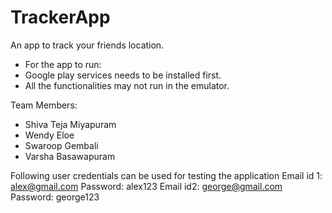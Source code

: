 # TrackerApp
An app to track your friends location.


 * For the app to run:
  * Google play services needs to be installed first.
  * All the functionalities may not run in the emulator.


Team Members:

* Shiva Teja Miyapuram
* Wendy Eloe
* Swaroop Gembali
* Varsha Basawapuram


Following user credentials can be used for testing the application
Email id 1: alex@gmail.com
Password: alex123
Email id2:  george@gmail.com
Password:  george123

